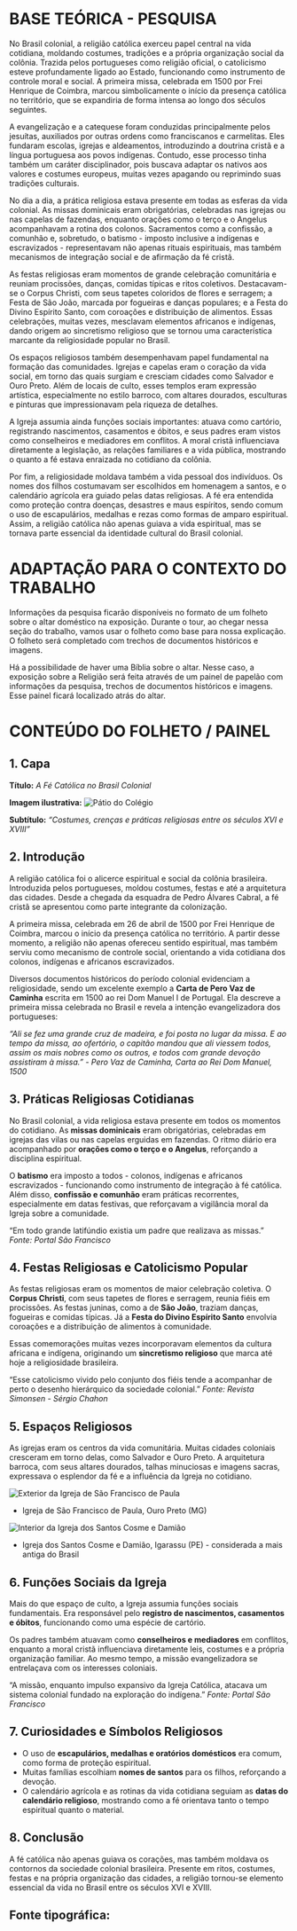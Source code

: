 # BASE TEÓRICA - PESQUISA

No Brasil colonial, a religião católica exerceu papel central na vida cotidiana, moldando costumes, tradições e a própria organização social da colônia. Trazida pelos portugueses como religião oficial, o catolicismo esteve profundamente ligado ao Estado, funcionando como instrumento de controle moral e social. A primeira missa, celebrada em 1500 por Frei Henrique de Coimbra, marcou simbolicamente o início da presença católica no território, que se expandiria de forma intensa ao longo dos séculos seguintes.

A evangelização e a catequese foram conduzidas principalmente pelos jesuítas, auxiliados por outras ordens como franciscanos e carmelitas. Eles fundaram escolas, igrejas e aldeamentos, introduzindo a doutrina cristã e a língua portuguesa aos povos indígenas. Contudo, esse processo tinha também um caráter disciplinador, pois buscava adaptar os nativos aos valores e costumes europeus, muitas vezes apagando ou reprimindo suas tradições culturais.

No dia a dia, a prática religiosa estava presente em todas as esferas da vida colonial. As missas dominicais eram obrigatórias, celebradas nas igrejas ou nas capelas de fazendas, enquanto orações como o terço e o Angelus acompanhavam a rotina dos colonos. Sacramentos como a confissão, a comunhão e, sobretudo, o batismo - imposto inclusive a indígenas e escravizados - representavam não apenas rituais espirituais, mas também mecanismos de integração social e de afirmação da fé cristã.

As festas religiosas eram momentos de grande celebração comunitária e reuniam procissões, danças, comidas típicas e ritos coletivos. Destacavam-se o Corpus Christi, com seus tapetes coloridos de flores e serragem; a Festa de São João, marcada por fogueiras e danças populares; e a Festa do Divino Espírito Santo, com coroações e distribuição de alimentos. Essas celebrações, muitas vezes, mesclavam elementos africanos e indígenas, dando origem ao sincretismo religioso que se tornou uma característica marcante da religiosidade popular no Brasil.

Os espaços religiosos também desempenhavam papel fundamental na formação das comunidades. Igrejas e capelas eram o coração da vida social, em torno das quais surgiam e cresciam cidades como Salvador e Ouro Preto. Além de locais de culto, esses templos eram expressão artística, especialmente no estilo barroco, com altares dourados, esculturas e pinturas que impressionavam pela riqueza de detalhes.

A Igreja assumia ainda funções sociais importantes: atuava como cartório, registrando nascimentos, casamentos e óbitos, e seus padres eram vistos como conselheiros e mediadores em conflitos. A moral cristã influenciava diretamente a legislação, as relações familiares e a vida pública, mostrando o quanto a fé estava enraizada no cotidiano da colônia.

Por fim, a religiosidade moldava também a vida pessoal dos indivíduos. Os nomes dos filhos costumavam ser escolhidos em homenagem a santos, e o calendário agrícola era guiado pelas datas religiosas. A fé era entendida como proteção contra doenças, desastres e maus espíritos, sendo comum o uso de escapulários, medalhas e rezas como formas de amparo espiritual. Assim, a religião católica não apenas guiava a vida espiritual, mas se tornava parte essencial da identidade cultural do Brasil colonial.

# ADAPTAÇÃO PARA O CONTEXTO DO TRABALHO

Informações da pesquisa ficarão disponíveis no formato de um folheto sobre o altar doméstico na exposição. Durante o tour, ao chegar nessa seção do trabalho, vamos usar o folheto como base para nossa explicação. O folheto será completado com trechos de documentos históricos e imagens.

Há a possibilidade de haver uma Bíblia sobre o altar. Nesse caso, a exposição sobre a Religião será feita através de um painel de papelão com informações da pesquisa, trechos de documentos históricos e imagens. Esse painel ficará localizado atrás do altar.

# CONTEÚDO DO FOLHETO / PAINEL
 

## 1. Capa

**Título:** *A Fé Católica no Brasil Colonial*

**Imagem ilustrativa:** ![Pátio do Colégio](https://upload.wikimedia.org/wikipedia/commons/5/51/P%C3%A1tio_do_Col%C3%A9gio_in_S%C3%A3o_Paulo.jpg)

**Subtítulo:** *“Costumes, crenças e práticas religiosas entre os séculos XVI e XVIII”*


## 2. Introdução

A religião católica foi o alicerce espiritual e social da colônia brasileira. Introduzida pelos portugueses, moldou costumes, festas e até a arquitetura das cidades. Desde a chegada da esquadra de Pedro Álvares Cabral, a fé cristã se apresentou como parte integrante da colonização.

A primeira missa, celebrada em 26 de abril de 1500 por Frei Henrique de Coimbra, marcou o início da presença católica no território. A partir desse momento, a religião não apenas ofereceu sentido espiritual, mas também serviu como mecanismo de controle social, orientando a vida cotidiana dos colonos, indígenas e africanos escravizados.

Diversos documentos históricos do período colonial evidenciam a religiosidade, sendo um excelente exemplo a **Carta de Pero Vaz de Caminha** escrita em 1500 ao rei Dom Manuel I de Portugal. Ela descreve a primeira missa celebrada no Brasil e revela a intenção evangelizadora dos portugueses:

*“Ali se fez uma grande cruz de madeira, e foi posta no lugar da missa. E ao tempo da missa, ao ofertório, o capitão mandou que ali viessem todos, assim os mais nobres como os outros, e todos com grande devoção assistiram à missa.” - Pero Vaz de Caminha, Carta ao Rei Dom Manuel, 1500*

## 3. Práticas Religiosas Cotidianas

No Brasil colonial, a vida religiosa estava presente em todos os momentos do cotidiano. As **missas dominicais** eram obrigatórias, celebradas em igrejas das vilas ou nas capelas erguidas em fazendas. O ritmo diário era acompanhado por **orações como o terço e o Angelus**, reforçando a disciplina espiritual.

O **batismo** era imposto a todos - colonos, indígenas e africanos escravizados - funcionando como instrumento de integração à fé católica. Além disso, **confissão e comunhão** eram práticas recorrentes, especialmente em datas festivas, que reforçavam a vigilância moral da Igreja sobre a comunidade.

“Em todo grande latifúndio existia um padre que realizava as missas.”
*Fonte: Portal São Francisco*


## 4. Festas Religiosas e Catolicismo Popular

As festas religiosas eram os momentos de maior celebração coletiva. O **Corpus Christi**, com seus tapetes de flores e serragem, reunia fiéis em procissões. As festas juninas, como a de **São João**, traziam danças, fogueiras e comidas típicas. Já a **Festa do Divino Espírito Santo** envolvia coroações e a distribuição de alimentos à comunidade.

Essas comemorações muitas vezes incorporavam elementos da cultura africana e indígena, originando um **sincretismo religioso** que marca até hoje a religiosidade brasileira.

“Esse catolicismo vivido pelo conjunto dos fiéis tende a acompanhar de perto o desenho hierárquico da sociedade colonial.”
*Fonte: Revista Simonsen - Sérgio Chahon*


## 5. Espaços Religiosos

As igrejas eram os centros da vida comunitária. Muitas cidades coloniais cresceram em torno delas, como Salvador e Ouro Preto. A arquitetura barroca, com seus altares dourados, talhas minuciosas e imagens sacras, expressava o esplendor da fé e a influência da Igreja no cotidiano.


![Exterior da Igreja de São Francisco de Paula](https://i1.wp.com/ilumineoprojeto.com/wp-content/uploads/2021/02/Igreja_Sao-Francisco-Paula_-Ouro-Preto_Vistas_12.jpg?w=960&ssl=1)
* Igreja de São Francisco de Paula, Ouro Preto (MG)

![Interior da Igreja dos Santos Cosme e Damião](https://folhametropolitana.com.br/site/wp-content/uploads/2021/09/Altar-restaurado-da-Igreja-dos-Santos-Cosme-e-Damiao.jpg)
* Igreja dos Santos Cosme e Damião, Igarassu (PE) - considerada a mais antiga do Brasil


## 6. Funções Sociais da Igreja

Mais do que espaço de culto, a Igreja assumia funções sociais fundamentais. Era responsável pelo **registro de nascimentos, casamentos e óbitos**, funcionando como uma espécie de cartório.

Os padres também atuavam como **conselheiros e mediadores** em conflitos, enquanto a moral cristã influenciava diretamente leis, costumes e a própria organização familiar. Ao mesmo tempo, a missão evangelizadora se entrelaçava com os interesses coloniais.

“A missão, enquanto impulso expansivo da Igreja Católica, atacava um sistema colonial fundado na exploração do indígena.”
*Fonte: Portal São Francisco*


## 7. Curiosidades e Símbolos Religiosos

* O uso de **escapulários, medalhas e oratórios domésticos** era comum, como forma de proteção espiritual.
* Muitas famílias escolhiam **nomes de santos** para os filhos, reforçando a devoção.
* O calendário agrícola e as rotinas da vida cotidiana seguiam as **datas do calendário religioso**, mostrando como a fé orientava tanto o tempo espiritual quanto o material.


## 8. Conclusão

A fé católica não apenas guiava os corações, mas também moldava os contornos da sociedade colonial brasileira. Presente em ritos, costumes, festas e na própria organização das cidades, a religião tornou-se elemento essencial da vida no Brasil entre os séculos XVI e XVIII.

## Fonte tipográfica: 